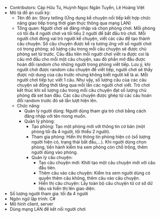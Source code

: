 - Contributors: Cáp Hữu Tú, Huỳnh Ngọc Ngân Tuyền, Lê Hoàng Việt
- Mô tả đồ án cuối kỳ:
  + Tên đồ án: Story telling (Ứng dụng kể chuyện nối tiếp kết hợp chức năng giao tiếp trong thời gian thực thông qua mạng LAN)
  + Tổng quan: Người chơi sẽ đăng nhập và chọn phòng chơi. Mỗi phòng có tối đa 4 người chơi và tối tiểu 2 người để bắt đầu trò chơi. Mỗi người chơi đóng vai trò người kể chuyện, viết các câu để tạo thành câu chuyện. Số câu chuyện được kể ra tương ứng với số người chơi có trong phòng; số lượng câu trong mỗi câu chuyện sẽ được chủ phòng set từ trước. Câu đầu tiên mỗi người chơi viết ra được coi là câu mở đầu cho mỗi một câu chuyện, sau đó phần mở đầu được hoán đổi random cho những người trong phòng viết tiếp. Lưu ý, khi người chơi được random câu chuyện để viết tiếp, người chơi sẽ thấy được nội dung của câu trước nhưng không biết người kể là ai. Mỗi người chơi tiếp tục viết 1 câu. Như vậy, số lượng câu của các câu chuyện sẽ đồng thời tăng qua mỗi lần các người chơi viết. Trò chơi kết thúc khi số lượng câu trong mỗi câu chuyện đạt số lượng chủ phòng đã set ban đầu. Các câu chuyện được ghép từ các câu hoán đổi random trước đó sẽ lần lượt hiện lên.
  + Chức năng:
    + Quản lý người dùng: Người dùng tham gia trò chơi bằng cách đăng nhập với tên mong muốn.
    + Quản lý phòng:
        + Tạo phòng: Tạo một phòng mới với thông tin cơ bản (một phòng tối đa 4 người, tối thiểu 2 người).
        + Tham gia phòng: Hiển thị thông tin phòng hiện có (số lượng người hiện có, trạng thái bắt đầu,...). Khi người dùng chọn phòng, tiến hành kiểm tra xem phòng còn chỗ trống, thêm người dùng vào phòng.
        + Quản lý câu chuyện:
            + Tạo câu chuyện mới: Khởi tạo một câu chuyện mới với câu đầu tiên.
            + Thêm câu vào câu chuyện: Kiểm tra xem người dùng có quyền thêm câu không, thêm câu vào câu chuyện.
            + Hiển thị câu chuyện: Lấy toàn bộ câu chuyện từ cơ sở dữ liệu và hiển thị lên giao diện.
- Số lượng người tham gia: tối đa 4 người
- Ngôn ngữ lập trình: C#
- Mô hình client, server
- Dùng mạng LAN để kết nối người chơi
 
